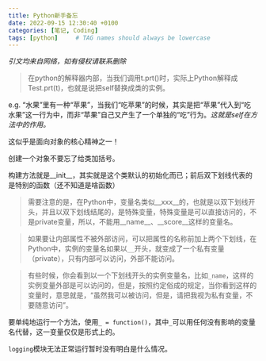 ```yaml
---
title: Python新手备忘
date: 2022-09-15 12:30:40 +0100
categories: [笔记, Coding]
tags: [python]     # TAG names should always be lowercase
---
```

*引文均来自网络，如有侵权请联系删除*

> 在python的解释器内部，当我们调用t.prt()时，实际上Python解释成Test.prt(t)，也就是说把self替换成类的实例。

e.g. “水果”里有一种“苹果”，当我们“吃苹果”的时候，其实是把“苹果”代入到“吃水果”这一行为中，而非“苹果”自己又产生了一个单独的“吃”行为。*这就是self在方法中的作用。*

这似乎是面向对象的核心精神之一！

创建一个对象不要忘了给类加括号。

构建方法就是__init__，其实就是这个类默认的初始化而已；前后双下划线代表的是特别的函数（还不知道是啥函数）

> 需要注意的是，在Python中，变量名类似__xxx__的，也就是以双下划线开头，并且以双下划线结尾的，是特殊变量，特殊变量是可以直接访问的，不是private变量，所以，不能用__name__、__score__这样的变量名。

> 如果要让内部属性不被外部访问，可以把属性的名称前加上两个下划线，在Python中，实例的变量名如果以`__`开头，就变成了一个私有变量（private），只有内部可以访问，外部不能访问。

> 有些时候，你会看到以一个下划线开头的实例变量名，比如`_name`，这样的实例变量外部是可以访问的，但是，按照约定俗成的规定，当你看到这样的变量时，意思就是，“虽然我可以被访问，但是，请把我视为私有变量，不要随意访问”。 

要单纯地运行一个方法，使用`_ = function()`，其中`_`可以用任何没有影响的变量名代替，这一变量仅仅是形式上的。

`logging`模块无法正常运行暂时没有明白是什么情况。

